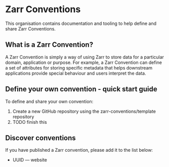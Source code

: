 # Zarr Conventions

This organisation contains documentation and tooling to help define and share Zarr Conventions.

## What is a Zarr Convention?

A Zarr Convention is simply a way of using Zarr to store data for a particular domain, application or purpose.
For example, a Zarr Convention can define a set of attributes for storing specific metadata that helps downstream applications provide special behaviour and users interpret the data.

## Define your own convention - quick start guide

To define and share your own convention:

1. Create a new GitHub repository using the zarr-conventions/template repository
2. TODO finish this

## Discover conventions

If you have published a Zarr convention, please add it to the list below:

* UUID — website
